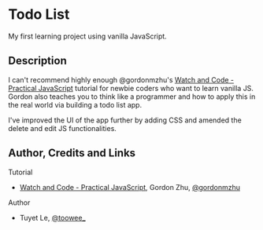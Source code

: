 # Todo List

My first learning project using vanilla JavaScript.

## Description

I can't recommend highly enough @gordonmzhu's [Watch and Code - Practical JavaScript](https://watchandcode.com/) tutorial for newbie coders who want to learn vanilla JS. Gordon also teaches you to think like a programmer and how to apply this in the real world via building a todo list app.

I've improved the UI of the app further by adding CSS and amended the delete and edit JS functionalities.

## Author, Credits and Links

Tutorial
* [Watch and Code - Practical JavaScript](https://watchandcode.com/), Gordon Zhu, [@gordonmzhu](https://twitter.com/gordon_zhu)

Author
* Tuyet Le, [@toowee_](https://twitter.com/toowee_)
